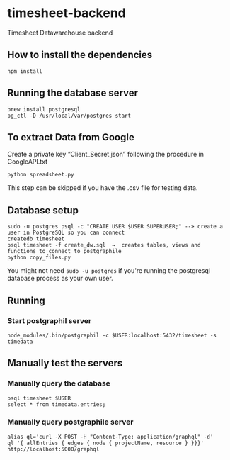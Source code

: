 ﻿# timesheet-backend

Timesheet Datawarehouse backend


## How to install the dependencies

```
npm install
```

## Running the database server

```
brew install postgresql
pg_ctl -D /usr/local/var/postgres start
``` 

## To extract Data from Google

Create a private key “Client_Secret.json” following the procedure in GoogleAPI.txt
```
python spreadsheet.py 
``` 

This step can be skipped if you have the .csv file for testing data.

## Database setup

```
sudo -u postgres psql -c "CREATE USER $USER SUPERUSER;" --> create a user in PostgreSQL so you can connect
createdb timesheet
psql timesheet -f create_dw.sql  →  creates tables, views and functions to connect to postgraphile
python copy_files.py
```

You might not need ```sudo -u postgres``` if you're running the postgresql database process as your own user. 

## Running


### Start postgraphil server 

    node_modules/.bin/postgraphil -c $USER:localhost:5432/timesheet -s timedata

## Manually test the servers

### Manually query the database

    psql timesheet $USER
    select * from timedata.entries;

### Manually query postgraphile server

    alias ql='curl -X POST -H "Content-Type: application/graphql" -d'
    ql '{ allEntries { edges { node { projectName, resource } }}}' http://localhost:5000/graphql
